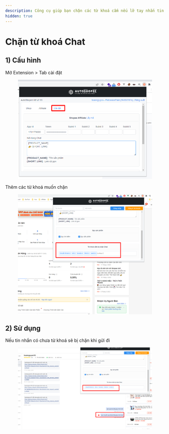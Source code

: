 ```yaml
---
description: Công cụ giúp bạn chặn các từ khoá cấm nếu lỡ tay nhắn tin cho khách hàng
hidden: true
---
```


# Chặn từ khoá Chat

## 1) Cấu hình

Mở Extension > Tab cài đặt

<figure><img src="../../.gitbook/assets/image (17) (3).png" alt=""><figcaption></figcaption></figure>

Thêm các từ khoá muốn chặn

<figure><img src="../../.gitbook/assets/image (7) (3) (1).png" alt=""><figcaption></figcaption></figure>

## 2) Sử dụng

Nếu tin nhắn có chưa từ khoá sẽ bị chặn khi gửi đi

<figure><img src="../../.gitbook/assets/image (3) (1) (3).png" alt=""><figcaption></figcaption></figure>
